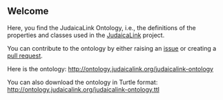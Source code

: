## Welcome

Here, you find the JudaicaLink Ontology, i.e., the definitions of the properties and classes used in the [JudaicaLink](http://web.judaicalink.org) project.

You can contribute to the ontology by either raising an [issue](https://github.com/wisslab/judaicalink-ontology/issues) or creating a [pull request](https://github.com/wisslab/judaicalink-ontology/pulls).

Here is the ontology: http://ontology.judaicalink.org/judaicalink-ontology

You can also download the ontology in Turtle format: http://ontology.judaicalink.org/judaicalink-ontology.ttl


